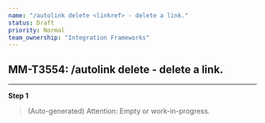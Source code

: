 ```yaml
---
name: "/autolink delete <linkref> - delete a link."
status: Draft
priority: Normal
team_ownership: "Integration Frameworks"
---
```


## MM-T3554: /autolink delete <linkref> - delete a link.

---

**Step 1**

> (Auto-generated) Attention: Empty or work-in-progress.
